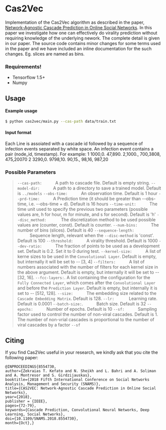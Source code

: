 # Cas2Vec
Implementation of the Cas2Vec algorithm as described in the paper, [Network-Agnostic Cascade Prediction in Online Social Networks](https://ieeexplore.ieee.org/document/8554730). In this paper we investigate how one can effectively do virality prediction without requiring knowledge of the underlying nework. The complete detail is given in our paper. The source code contains minor changes for some terms used in the paper and we have included an inline documentation for the such changes. Eg. slices are named as bins.
### Requirements!
  - Tensorflow 1.5+
  - Numpy
## Usage
#### Example usage
```sh
$ python cas2vec/main.py --cas-path data/train.txt
```

#### Input format
Each Line is assoiated with a cascade id followed by a sequence of infection events separated by white space. An infection event contains a pair (node_id, timestamp). For example:
1 1000,0. 47,890. 2,1000., 700,3808, 475,20070
2 3290,0. 9798,10. 90,15., 98,16, 987,20

### Possible Parameters


>`--cas-path:`
&nbsp;&nbsp;&nbsp;&nbsp;&nbsp;&nbsp;&nbsp;&nbsp;&nbsp;&nbsp;A path to cascade file. Default is empty string.
>`--model-dir:`
&nbsp;&nbsp;&nbsp;&nbsp;&nbsp;&nbsp;&nbsp;&nbsp;&nbsp;&nbsp;A path to a directory to save a trained model. Default is ```../models```
>`--obs-time:`
&nbsp;&nbsp;&nbsp;&nbsp;&nbsp;&nbsp;&nbsp;&nbsp;&nbsp;&nbsp;An observation time. Default is 1 hour
>`--prd-time:`
&nbsp;&nbsp;&nbsp;&nbsp;&nbsp;&nbsp;&nbsp;&nbsp;&nbsp;&nbsp;A Prediction time (it should be greater than --obs-time, i.e. --obs-time + d). Default is 16 hours
>`--time-unit:`
&nbsp;&nbsp;&nbsp;&nbsp;&nbsp;&nbsp;&nbsp;&nbsp;&nbsp;&nbsp;The time unit used to specify the previous two parameters (possible values are, h for hour, m for minute, and s for second). Default is 'h'
>`--disc_method:`
&nbsp;&nbsp;&nbsp;&nbsp;&nbsp;&nbsp;&nbsp;&nbsp;&nbsp;&nbsp; The discretization method to be used possible values are (counter, const). Default is counter.
>`--num-bins:`
&nbsp;&nbsp;&nbsp;&nbsp;&nbsp;&nbsp;&nbsp;&nbsp;&nbsp;&nbsp;The number of bins (slices). Default is 40
>`--sequence-length:`
&nbsp;&nbsp;&nbsp;&nbsp;&nbsp;&nbsp;&nbsp;&nbsp;&nbsp;&nbsp;Sequence length, relevant when the `--disc-method` is 'const'. Default is 100
>`--threshold:`
&nbsp;&nbsp;&nbsp;&nbsp;&nbsp;&nbsp;&nbsp;&nbsp;&nbsp;&nbsp;A virality threshold. Default is 1000
>`--dev-ratio:`
&nbsp;&nbsp;&nbsp;&nbsp;&nbsp;&nbsp;&nbsp;&nbsp;&nbsp;&nbsp;The fraction of points to be used as a development set. Default is 0.2. Set it to 0 during test.
>`--kernel-size:`
&nbsp;&nbsp;&nbsp;&nbsp;&nbsp;&nbsp;&nbsp;&nbsp;&nbsp;&nbsp;A list of kerne sizes to be used in the `Convolutional Layer`. Default is empty, but internally it will be set to -- [3, 4]
>`--filters:`
&nbsp;&nbsp;&nbsp;&nbsp;&nbsp;&nbsp;&nbsp;&nbsp;&nbsp;&nbsp;A list of numbers associated with the number of filters for each kernel size in the above argument. Default is empty, but internally it will be set to -- [32, 16].
>`--fcc-layers:`. A list containing the configuration for the `Fully Connected Layer`, which comes after the `Convolutional Layer` and before the `Prediction Layer`. Default is empty, but internally it is set to -- [512, 128].
>`--size:`
&nbsp;&nbsp;&nbsp;&nbsp;&nbsp;&nbsp;&nbsp;&nbsp;&nbsp;&nbsp;The embedding size related to the `Cascade Embedding Matrix`. Default is 128.
>`--lr:`
&nbsp;&nbsp;&nbsp;&nbsp;&nbsp;&nbsp;&nbsp;&nbsp;&nbsp;&nbsp; Learning rate. Default is 0.0001
>`--batch-size:`.
&nbsp;&nbsp;&nbsp;&nbsp;&nbsp;&nbsp;&nbsp;&nbsp;&nbsp;&nbsp;Batch size. Default is 32
>`--epochs:`
&nbsp;&nbsp;&nbsp;&nbsp;&nbsp;&nbsp;&nbsp;&nbsp;&nbsp;&nbsp;Number of epochs. Default is 10
>`--sf:`
&nbsp;&nbsp;&nbsp;&nbsp;&nbsp;&nbsp;&nbsp;&nbsp;&nbsp;&nbsp;Sampling factor used to control the number of non-viral cascades.  Default is 1. The number of non-vrial cascades is proportional to the number of viral cascades by a factor `--sf`

Citing
------

If you find Cas2Vec useful in your research, we kindly ask that you cite the following paper:
```
@INPROCEEDINGS{8554730,
author={Zekraias T. Kefato and N. Sheikh and L. Bahri and A. Soliman and A. Montresor and S. Girdzijauskas},
booktitle={2018 Fifth International Conference on Social Networks Analysis, Management and Security (SNAMS)},
title={CAS2VEC: Network-Agnostic Cascade Prediction in Online Social Networks},
year={2018},
publisher = {IEEE},
pages={72-79},
keywords={Cascade Prediction, Convolutional Neural Networks, Deep Learning, Social Networks},
doi={10.1109/SNAMS.2018.8554730},
month={Oct},}
```